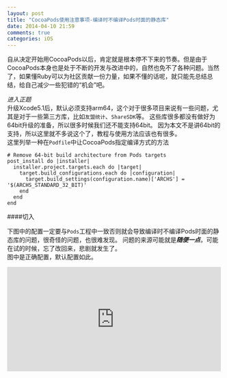 ```yaml
---
layout: post
title: "CocoaPods使用注意事项-编译时不编译Pods时面的静态库"
date: 2014-04-10 21:59
comments: true
categories: iOS 
---
```


自从决定开始用CocoaPods以后，肯定就是根本停不下来的节奏。但是由于CocoaPods本身也是处于不断的开发与改进中的，自然也免不了各种问题。当然了，如果懂Ruby可以为社区贡献一份力量，如果不懂的话呢，就只能先总结总结，给自己减少一些犯错的“机会”吧。

<!-- more -->

*进入正题*  
升级Xcode5.1后，默认必须支持arm64，这个对于很多项目来说有一些问题，尤其是对于一些第三方库，比如`友盟统计`、`ShareSDK`等。 这些库很多都没有做好为64bit升级的准备，所以很多时候我们还不能支持64bit。
因为本文不是讲64bit的支持，所以这里就不多说这个了，教程与使用方法应该也有很多。   
这里列举一种在`Podfile`中让CocoaPods指定编译方式的方法

```
# Remove 64-bit build architecture from Pods targets
post_install do |installer|
  installer.project.targets.each do |target|
    target.build_configurations.each do |configuration|
      target.build_settings(configuration.name)['ARCHS'] = '$(ARCHS_STANDARD_32_BIT)'
    end
  end
end
```
####切入

下图中的配置一定要与`Pods`工程中一致否则就会导致编译时不编译Pods时面的静态库的问题，很奇怪的问题，也很难发现。
问题的来源可能就是***随便一点***，可能在试的时候，忘了改回来，悲剧就发生了。  
图中是正确配置，默认配置如此。

<iframe src="https://www.flickr.com/photos/shjborage/13759792423/player/" width="500" height="244" frameborder="0" allowfullscreen webkitallowfullscreen mozallowfullscreen oallowfullscreen msallowfullscreen></iframe>
